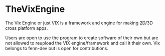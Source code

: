 # TheVixEngine
The Vix Engine or just VIX is a framework and engine for making 2D/3D cross platform apps.

Users are open to use the program to create software of their own but are not allowed to reupload the VIX engine/framework and call it their own. Vix belongs to fenn-dev but is open for contributions.
